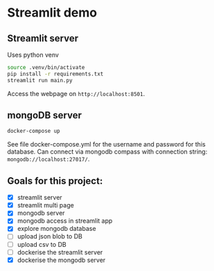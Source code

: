 # Streamlit demo

## Streamlit server

Uses python venv

```bash
source .venv/bin/activate
pip install -r requirements.txt
streamlit run main.py
```

Access the webpage on `http://localhost:8501`.

## mongoDB server

```bash
docker-compose up
```

See file docker-compose.yml for the username and password for this database.
Can connect via mongodb compass with connection string: `mongodb://localhost:27017/`.


## Goals for this project:

- [X] streamlit server
- [X] streamlit multi page
- [X] mongodb server
- [X] mongodb access in streamlit app
- [x] explore mongodb database
- [ ] upload json blob to DB
- [ ] upload csv to DB
- [ ] dockerise the streamlit server
- [X] dockerise the mongodb server
